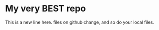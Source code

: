 # My very BEST repo

This is a new line here. 
files on github change, and so do your local files.

 